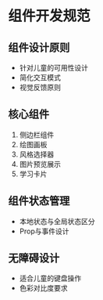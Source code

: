 # 组件开发规范

## 组件设计原则

- 针对儿童的可用性设计
- 简化交互模式
- 视觉反馈原则

## 核心组件

1. 侧边栏组件
2. 绘图画板
3. 风格选择器
4. 图片预览展示
5. 学习卡片

## 组件状态管理

- 本地状态与全局状态区分
- Prop与事件设计

## 无障碍设计

- 适合儿童的键盘操作
- 色彩对比度要求
